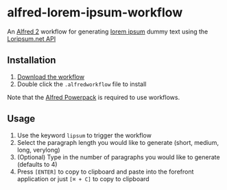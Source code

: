 # alfred-lorem-ipsum-workflow

An [Alfred 2](https://www.alfredapp.com/) workflow for generating [lorem ipsum](https://en.wikipedia.org/wiki/Lorem_ipsum) dummy text using the [Loripsum.net API](http://loripsum.net/)

## Installation

1. [Download the workflow](https://github.com/alexchantastic/alfred-lorem-ipsum-workflow/raw/master/alfred-lorem-ipsum-workflow/alfred-lorem-ipsum-workflow.alfredworkflow)
2. Double click the `.alfredworkflow` file to install

Note that the [Alfred Powerpack](https://www.alfredapp.com/powerpack/) is required to use workflows.

## Usage

1. Use the keyword `lipsum` to trigger the workflow
2. Select the paragraph length you would like to generate (short, medium, long, verylong)
3. (Optional) Type in the number of paragraphs you would like to generate (defaults to 4)
4. Press `[ENTER]` to copy to clipboard and paste into the forefront application or just `[⌘ + C]` to copy to clipboard
